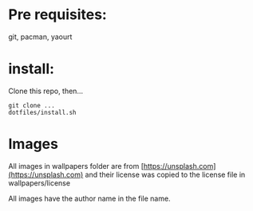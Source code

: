 # Pre requisites:

git, pacman, yaourt

# install:

Clone this repo, then...

```
git clone ...
dotfiles/install.sh
```

# Images

All images in wallpapers folder are from [https://unsplash.com](https://unsplash.com) and their license was copied to the license file in wallpapers/license

All images have the author name in the file name.
